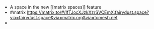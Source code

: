 - A space in the new [[matrix spaces]] feature
- #matrix https://matrix.to/#/!fTJocXJzkXzrSVCEmX:fairydust.space?via=fairydust.space&via=matrix.org&via=tomesh.net
- 



